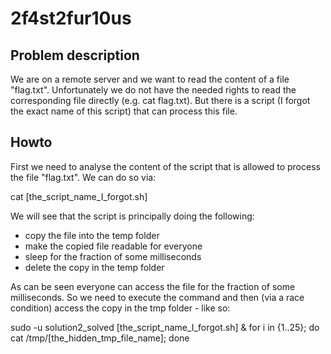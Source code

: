 # 2f4st2fur10us

## Problem description

We are on a remote server and we want to read the content of a file "flag.txt". Unfortunately we do not have the needed rights to read the corresponding
file directly (e.g. cat flag.txt). But there is a script (I forgot the exact name of this script) that can process this file.

## Howto

First we need to analyse the content of the script that is allowed to process the file "flag.txt". We can do so via:

cat [the_script_name_I_forgot.sh]

We will see that the script is principally doing the following:
 - copy the file into the temp folder
 - make the copied file readable for everyone
 - sleep for the fraction of some milliseconds
 - delete the copy in the temp folder

As can be seen everyone can access the file for the fraction of some milliseconds. So we need to execute the command and then (via a race condition)
access the copy in the tmp folder - like so:

sudo -u solution2_solved [the_script_name_I_forgot.sh] & for i in {1..25}; do cat /tmp/[the_hidden_tmp_file_name]; done
